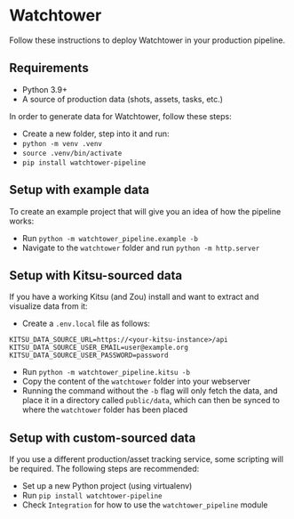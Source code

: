 # Watchtower

Follow these instructions to deploy Watchtower in your production pipeline.

## Requirements
* Python 3.9+
* A source of production data (shots, assets, tasks, etc.)

In order to generate data for Watchtower, follow these steps:

* Create a new folder, step into it and run:
* `python -m venv .venv`
* `source .venv/bin/activate`
* `pip install watchtower-pipeline`

## Setup with example data
To create an example project that will give you an idea of how the pipeline works:

* Run `python -m watchtower_pipeline.example -b`
* Navigate to the `watchtower` folder and run `python -m http.server`

## Setup with Kitsu-sourced data
If you have a working Kitsu (and Zou) install and want to extract and visualize data from it:

* Create a `.env.local` file as follows:

```
KITSU_DATA_SOURCE_URL=https://<your-kitsu-instance>/api
KITSU_DATA_SOURCE_USER_EMAIL=user@example.org
KITSU_DATA_SOURCE_USER_PASSWORD=password
```

* Run `python -m watchtower_pipeline.kitsu -b`
* Copy the content of the `watchtower` folder into your webserver
* Running the command without the `-b` flag will only fetch the data, and place it in a directory 
  called `public/data`, which can then be synced to where the `watchtower` folder has been placed

## Setup with custom-sourced data
If you use a different production/asset tracking service, some scripting will be required.
The following steps are recommended:
* Set up a new Python project (using virtualenv)
* Run `pip install watchtower-pipeline`
* Check `Integration` for how to use the `watchtower_pipeline` module
